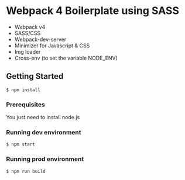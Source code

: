 # Webpack 4 Boilerplate using SASS

- Webpack v4
- SASS/CSS
- Webpack-dev-server
- Minimizer for Javascript & CSS
- Img loader
- Cross-env (to set the variable NODE_ENV)

## Getting Started

```
$ npm install
```

### Prerequisites

You just need to install node.js

### Running dev environment

```
$ npm start
```

### Running prod environment

```
$ npm run build
```
